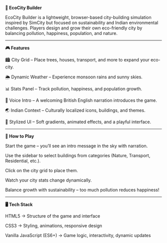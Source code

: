 **🌿 EcoCity Builder**

EcoCity Builder is a lightweight, browser-based city-building simulation inspired by SimCity but focused on sustainability and Indian environmental challenges. Players design and grow their own eco-friendly city by balancing pollution, happiness, population, and nature.

---------------------------------------------------------------------------------------------------------------------------------------------------------------------------------------------------------------------

**🎮 Features**

🏙️ City Grid – Place trees, houses, transport, and more to expand your eco-city.

🌦️ Dynamic Weather – Experience monsoon rains and sunny skies.

📊 Stats Panel – Track pollution, happiness, and population growth.

🎤 Voice Intro – A welcoming British English narration introduces the game.

🌏 Indian Context – Culturally localized icons, buildings, and themes.

🎨 Stylized UI – Soft gradients, animated effects, and a playful interface.

---------------------------------------------------------------------------------------------------------------------------------------------------------------------------------------------------------------------

**🚀 How to Play**

Start the game – you’ll see an intro message in the sky with narration.

Use the sidebar to select buildings from categories (Nature, Transport, Residential, etc.).

Click on the city grid to place them.

Watch your city stats change dynamically.

Balance growth with sustainability – too much pollution reduces happiness!

---------------------------------------------------------------------------------------------------------------------------------------------------------------------------------------------------------------------

**🖥️ Tech Stack**

HTML5 → Structure of the game and interface

CSS3 → Styling, animations, responsive design

Vanilla JavaScript (ES6+) → Game logic, interactivity, dynamic updates
